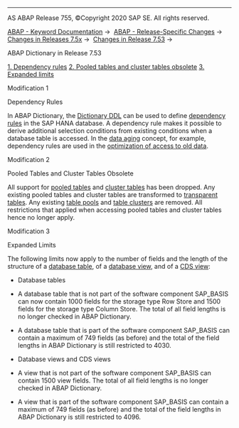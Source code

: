   

* * *

AS ABAP Release 755, ©Copyright 2020 SAP SE. All rights reserved.

[ABAP - Keyword Documentation](javascript:call_link\('abenabap.htm'\)) →  [ABAP - Release-Specific Changes](javascript:call_link\('abennews.htm'\)) →  [Changes in Releases 7.5x](javascript:call_link\('abennews-75.htm'\)) →  [Changes in Release 7.53](javascript:call_link\('abennews-753.htm'\)) → 

ABAP Dictionary in Release 7.53

[1\. Dependency rules](#!ABAP_MODIFICATION_1@1@)
[2\. Pooled tables and cluster tables obsolete](#!ABAP_MODIFICATION_2@2@)
[3\. Expanded limits](#!ABAP_MODIFICATION_3@3@)

Modification 1

Dependency Rules

In ABAP Dictionary, the [Dictionary DDL](javascript:call_link\('abendictionary_ddl_glosry.htm'\) "Glossary Entry") can be used to define [dependency rules](javascript:call_link\('abenddic_dependency_rules.htm'\)) in the SAP HANA database. A dependency rule makes it possible to derive additional selection conditions from existing conditions when a database table is accessed. In the [data aging](javascript:call_link\('abendata_aging_glosry.htm'\) "Glossary Entry") concept, for example, dependency rules are used in the [optimization of access to old data](javascript:call_link\('abenhana_data_aging_druls.htm'\)).

Modification 2

Pooled Tables and Cluster Tables Obsolete

All support for [pooled tables](javascript:call_link\('abenpooled_table_glosry.htm'\) "Glossary Entry") and [cluster tables](javascript:call_link\('abencluster_table_glosry.htm'\) "Glossary Entry") has been dropped. Any existing pooled tables and cluster tables are transformed to [transparent tables](javascript:call_link\('abentransparent_table_glosry.htm'\) "Glossary Entry"). Any existing [table pools](javascript:call_link\('abentable_pool_glosry.htm'\) "Glossary Entry") and [table clusters](javascript:call_link\('abentable_cluster_glosry.htm'\) "Glossary Entry") are removed. All restrictions that applied when accessing pooled tables and cluster tables hence no longer apply.

Modification 3

Expanded Limits

The following limits now apply to the number of fields and the length of the structure of a [database table](javascript:call_link\('abendatabase_table_glosry.htm'\) "Glossary Entry"), of a [database view](javascript:call_link\('abendatabase_view_glosry.htm'\) "Glossary Entry"), and of a [CDS view](javascript:call_link\('abencds_view_glosry.htm'\) "Glossary Entry"):

-   Database tables

-   A database table that is not part of the software component SAP\_BASIS can now contain 1000 fields for the storage type Row Store and 1500 fields for the storage type Column Store. The total of all field lengths is no longer checked in ABAP Dictionary.

-   A database table that is part of the software component SAP\_BASIS can contain a maximum of 749 fields (as before) and the total of the field lengths in ABAP Dictionary is still restricted to 4030.

-   Database views and CDS views

-   A view that is not part of the software component SAP\_BASIS can contain 1500 view fields. The total of all field lengths is no longer checked in ABAP Dictionary.

-   A view that is part of the software component SAP\_BASIS can contain a maximum of 749 fields (as before) and the total of the field lengths in ABAP Dictionary is still restricted to 4096.